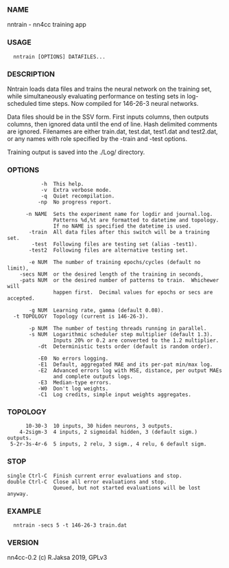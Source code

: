 ### NAME
nntrain - nn4cc training app

### USAGE
      nntrain [OPTIONS] DATAFILES...

### DESCRIPTION
Nntrain loads data files and trains the neural network on the training
set, while simultaneously evaluating performance on testing sets in
log-scheduled time steps.  Now compiled for 146-26-3 neural networks.

Data files should be in the SSV form.  First inputs columns, then
outputs columns, then ignored data until the end of line.  Hash
delimited comments are ignored.  Filenames are either train.dat,
test.dat, test1.dat and test2.dat, or any names with role specified
by the -train and -test options.

Training output is saved into the ./Log/ directory.

### OPTIONS
               -h  This help.
               -v  Extra verbose mode.
               -q  Quiet recompilation.
              -np  No progress report.
  
          -n NAME  Sets the experiment name for logdir and journal.log.
                   Patterns %d,%t are formatted to datetime and topology.
                   If no NAME is specified the datetime is used.
           -train  All data files after this switch will be a training set.
            -test  Following files are testing set (alias -test1).
           -test2  Following files are alternative testing set.
  
           -e NUM  The number of training epochs/cycles (default no limit),
        -secs NUM  or the desired length of the training in seconds,
        -pats NUM  or the desired number of patterns to train.  Whichewer will
                   happen first.  Decimal values for epochs or secs are accepted.
  
           -g NUM  Learning rate, gamma (default 0.08).
      -t TOPOLOGY  Topology (current is 146-26-3).
  
           -p NUM  The number of testing threads running in parallel.
           -s NUM  Logarithmic scheduler step multiplier (default 1.3).
                   Inputs 20% or 0.2 are converted to the 1.2 multiplier.
              -dt  Deterministic tests order (default is random order).
  
              -E0  No errors logging.
              -E1  Default, aggregated MAE and its per-pat min/max log.
              -E2  Advanced errors log with MSE, distance, per output MAEs
                   and complete outputs logs.
              -E3  Median-type errors.
              -W0  Don't log weights.
              -C1  Log credits, simple input weights aggregates.

### TOPOLOGY
          10-30-3  10 inputs, 30 hiden neurons, 3 outputs.
        4-2sigm-3  4 inputs, 2 sigmoidal hidden, 3 (default sigm.) outputs.
     5-2r-3s-4r-6  5 inputs, 2 relu, 3 sigm., 4 relu, 6 default sigm.

### STOP
    single Ctrl-C  Finish current error evaluations and stop.
    double Ctrl-C  Close all error evaluations and stop.
                   Queued, but not started evaluations will be lost anyway.

### EXAMPLE
      nntrain -secs 5 -t 146-26-3 train.dat

### VERSION
nn4cc-0.2 (c) R.Jaksa 2019, GPLv3

